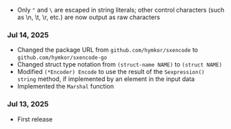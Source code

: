 - Only `"` and `\` are escaped in string literals; other control characters (such as \n, \t, \r, etc.) are now output as raw characters

### Jul 14, 2025

- Changed the package URL from `github.com/hymkor/sxencode` to `github.com/hymkor/sxencode-go`
- Changed struct type notation from `(struct-name NAME)` to `(struct NAME)`
- Modified `(*Encoder) Encode` to use the result of the `Sexpression() string` method, if implemented by an element in the input data
- Implemented the `Marshal` function

### Jul 13, 2025

- First release
